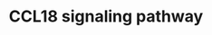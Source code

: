 ---
annotations:
- type: Pathway Ontology
  value: signaling pathway
authors:
- Keshav
- Egonw
- Eweitz
description: 'A multi-cellular molecular signaling and functional network map of C-C
  Motif Chemokine Ligand 18 (CCL18): A chemokine with immunosuppressive and pro-tumor
  function'
last-edited: 2021-06-14
organisms:
- Homo sapiens
redirect_from:
- /index.php/Pathway:WP5097
- /instance/WP5097
schema-jsonld:
- '@context': https://schema.org/
  '@id': https://wikipathways.github.io/pathways/WP5097.html
  '@type': Dataset
  creator:
    '@type': Organization
    name: WikiPathways
  description: 'A multi-cellular molecular signaling and functional network map of
    C-C Motif Chemokine Ligand 18 (CCL18): A chemokine with immunosuppressive and
    pro-tumor function'
  keywords:
  - SMAD3
  - ''
  - NRAS
  - ATF3
  - lnc-FANCM-1
  - lnc-PMAIP1-9
  - CSF2
  - CREB1
  - LINC00649
  - IKBKG
  - LINC00467
  - TIMP2
  - PRKAR1B-AS1
  - CCR6
  - ZEB2
  - VEGFC
  - LINC00266-3
  - IL15
  - BCYRN1
  - RAD51-AS1
  - lnc-COL5A1-3
  - hsa-miR-106a
  - MTOR
  - KITLG
  - MAPK3
  - RAC1
  - SNAI1
  - SP1
  - LINC01881
  - MT-CO2
  - GSK3B
  - PTK2
  - LINC01361
  - CCL18
  - PRKCD
  - STAT1
  - VIM
  - hsa-miR-20b
  - KIF5B
  - LINC00319
  - MYOSLID-AS1
  - hsa-let-7d
  - POU5F1
  - LINC01357
  - MTERF4
  - ACTA2
  - LINC00974
  - LINC02582
  - ZEB1
  - MAPK1
  - lnc-SLC16A3-3
  - UCA1
  - SLC2A1
  - 'MIAT '
  - HIF1A
  - Ca++
  - LDHA
  - ATP6VOE2-AS1
  - FZD4
  - lnc-SCN8A-1
  - TGFB1
  - hsa-let-7b
  - CDH1
  - lnc-ASAP2-5
  - CDH2
  - TCRB
  - hsa-miR-17
  - FAM74A4
  - lnc-ZBTB20-1
  - GOLGA6L17P
  - TEAD4
  - CCL3
  - FGF2
  - PITPNM3
  - LIN28B
  - PIK3R3
  - CCR2
  - MTDH
  - lnc-U2AF2-2
  - TWIST1
  - hsa-miR-21-5p
  - ARNT
  - CHUK
  - MAPK8
  - CCL2
  - JAK2
  - PRKCZ
  - NFKBIA
  - LDHB
  - PTEN
  - CDH5
  - LINC01770
  - lnc-PYGL-1
  - ELMO1
  - ITGA5
  - TIMP1
  - CFL1
  - Histamine
  - CCR4
  - IL10
  - lnc-SLC35A5-1
  - SRC
  - ITGB2
  - POT1-AS1
  - ITPKB
  - LINC01089
  - CXCR4
  - MAPK9
  - IL6
  - CCR3
  - ALDH1
  - lnc-DENND3-2
  - IKBKB
  - VASH1-AS1
  - EZR
  - lnc-ZFP37-1
  - SNAI2
  - CXCL8
  - hsa-miR-92b
  - CCR1
  - hsa-miR-26b
  - PTK2B
  - VEGFA
  - LIN28A
  - PIP2
  - hsa-miR-27b-3p
  - CCR5
  - PRKCA
  - GPER1
  - EP300
  - MAD1L1
  - PLCG1
  - lnc-FLNA-1
  - CDC25C
  - LIMK1
  - MMP2
  - MMP9
  - lnc-GOLGA8Q-1
  - ARF6
  - COL1A1
  - hsa-let-7e
  - lnc-ESRRB-1
  - ASAP1
  - TFAP2A
  - lnc-SSU72P8-2
  - PIK3R1
  - hsa-miR-20a
  - hsa-miR-199a-5p
  - COL1A2
  - hsa-miR-98-5p
  - hsa-miR-27a
  - ASAP3
  - HOTAIR
  - FN1
  - PROM1
  - ANXA2
  - AKT1
  - ITGAL
  - hsa-miR-877
  - HIPK1-AS1
  - MMP3
  - LINC00629
  - ATE1-AS1
  - lnc-MACC1-1
  - ECI2-DT
  - SMAD2
  - STAT3
  - PPM1K-DT
  - lnc-RGMA-3
  - VCAM1
  - CASP8
  - CCR8
  - RELA
  - CD44
  - TTLL3
  - ITGB1
  - KAT2B
  - MYC
  - LINC02245
  - BMI1
  - FOS
  license: CC0
  name: CCL18 signaling pathway
seo: CreativeWork
title: CCL18 signaling pathway
wpid: WP5097
---